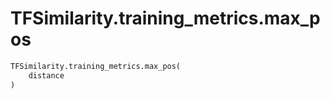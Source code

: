 # TFSimilarity.training_metrics.max_pos







```python
TFSimilarity.training_metrics.max_pos(
    distance
)
```



<!-- Placeholder for "Used in" -->
